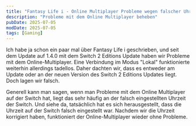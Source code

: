 ```yaml
---
title: "Fantasy Life i - Online Multiplayer Probleme wegen falscher Uhrzeit"
description: "Probleme mit dem Online Multiplayer beheben"
pubDate: 2025-07-05
modDate: 2025-07-05
tags: [Gaming]
---
```


Ich habe ja schon ein paar mal über Fantasy Life i geschrieben, und seit dem Update auf 1.4.0 mit dem Switch 2 Editions Update haben wir Probleme mit dem Online-Multiplayer. Eine Verbindung im Modus "Lokal" funktionierte weiterhin allerdings tadellos. Daher dachten wir, dass es entweder am Update oder an der neuen Version des Switch 2 Editions Updates liegt. Doch lagen wir falsch.

Generell kann man sagen, wenn man Probleme mit dem Online Multiplayer auf der Switch hat, liegt das sehr häufig an der falsch eingestellten Uhrzeit der Switch. Und siehe da, tatsächlich hat es sich herausgestellt, dass die Uhrzeit auf der Switch falsch eingestellt war. Nachdem wir die Uhrzeit korrigiert haben, funktioniert der Online-Multiplayer wieder ohne Probleme.
